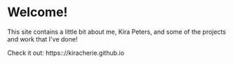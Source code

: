 # Welcome!
This site contains a little bit about me, Kira Peters, and some of the projects and work that I've done!

Check it out:
https:://kiracherie.github.io
